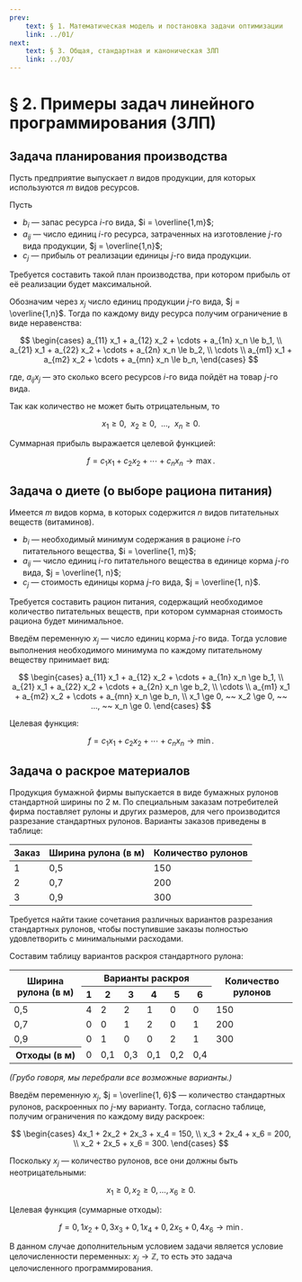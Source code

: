 ```yaml
---
prev:
    text: § 1. Математическая модель и постановка задачи оптимизации
    link: ../01/
next:
    text: § 3. Общая, стандартная и каноническая ЗЛП
    link: ../03/
---
```


# § 2. Примеры задач линейного программирования (ЗЛП)

## Задача планирования производства

Пусть предприятие выпускает $n$ видов продукции, для которых используются $m$ видов ресурсов.

Пусть
* $b_i$ — запас ресурса $i$-го вида, $i = \overline{1,m}$;
* $a_{ij}$ — число единиц $i$-го ресурса, затраченных на изготовление $j$-го вида продукции, $j = \overline{1,n}$;
* $c_j$ — прибыль от реализации единицы $j$-го вида продукции.

Требуется составить такой план производства, при котором прибыль от её реализации будет максимальной.

Обозначим через $x_j$ число единиц продукции $j$-го вида, $j = \overline{1,n}$. Тогда по каждому виду ресурса получим ограничение в виде неравенства:

$$
\begin{cases}
a_{11} x_1 + a_{12} x_2 + \cdots + a_{1n} x_n \le b_1, \\
a_{21} x_1 + a_{22} x_2 + \cdots + a_{2n} x_n \le b_2, \\
\cdots \\
a_{m1} x_1 + a_{m2} x_2 + \cdots + a_{mn} x_n \le b_n,
\end{cases}
$$

где, $a_{ij} x_j$ — это сколько всего ресурсов $i$-го вида пойдёт на товар $j$-го вида.

Так как количество не может быть отрицательным, то

$$
x_1 \ge 0, ~ ~ x_2 \ge 0, ~ ~ ..., ~ ~ x_n \ge 0.
$$

Суммарная прибыль выражается целевой функцией:

$$
f = c_1 x_1 + c_2 x_2 + \cdots + c_n x_n \to \max.
$$

## Задача о диете (о выборе рациона питания)

Имеется $m$ видов корма, в которых содержится $n$ видов питательных веществ (витаминов).

* $b_i$ — необходимый минимум содержания в рационе $i$-го питательного вещества, $i = \overline{1, m}$;
* $a_{ij}$ — число единиц $i$-го питательного вещества в единице корма $j$-го вида, $j = \overline{1, n}$;
* $c_j$ — стоимость единицы корма $j$-го вида, $j = \overline{1, n}$.

Требуется составить рацион питания, содержащий необходимое количество питательных веществ, при котором суммарная стоимость рациона будет минимальное.

Введём переменную $x_j$ — число единиц корма $j$-го вида. Тогда условие выполнения необходимого минимума по каждому питательному веществу принимает вид:

$$
\begin{cases}
a_{11} x_1 + a_{12} x_2 + \cdots + a_{1n} x_n \ge b_1, \\
a_{21} x_1 + a_{22} x_2 + \cdots + a_{2n} x_n \ge b_2, \\
\cdots \\
a_{m1} x_1 + a_{m2} x_2 + \cdots + a_{mn} x_n \ge b_n, \\
x_1 \ge 0, ~~ x_2 \ge 0, ~~ ..., ~~ x_n \ge 0.
\end{cases}
$$

Целевая функция:

$$
f = c_1 x_1 + c_2 x_2 + \cdots + c_n x_n \to \min.
$$

## Задача о раскрое материалов

Продукция бумажной фирмы выпускается в виде бумажных рулонов стандартной ширины по 2 м. По специальным заказам потребителей фирма поставляет рулоны и других размеров, для чего производится разрезание стандартных рулонов. Варианты заказов приведены в таблице:

| Заказ | Ширина рулона (в м) | Количество рулонов |
|-|-|-|
| 1 | 0,5 | 150 |
| 2 | 0,7 | 200 |
| 3 | 0,9 | 300 |

Требуется найти такие сочетания различных вариантов разрезания стандартных рулонов, чтобы поступившие заказы полностью удовлетворить с минимальными расходами.

Составим таблицу вариантов раскроя стандартного рулона:

<table>
    <thead>
        <tr>
            <th rowspan="2">Ширина рулона (в м)</th>
            <th colspan="6">Варианты раскроя</th>
            <th rowspan="2">Количество рулонов</th>
        </tr>
        <tr>
            <th>1</th>
            <th>2</th>
            <th>3</th>
            <th>4</th>
            <th>5</th>
            <th>6</th>
        </tr>
    </thead>
    <tbody>
        <tr>
            <td>0,5</td>
            <td>4</td>
            <td>2</td>
            <td>2</td>
            <td>1</td>
            <td>0</td>
            <td>0</td>
            <td>150</td>
        </tr>
        <tr>
            <td>0,7</td>
            <td>0</td>
            <td>0</td>
            <td>1</td>
            <td>2</td>
            <td>0</td>
            <td>1</td>
            <td>200</td>
        </tr>
        <tr>
            <td>0,9</td>
            <td>0</td>
            <td>1</td>
            <td>0</td>
            <td>0</td>
            <td>2</td>
            <td>1</td>
            <td>300</td>
        </tr>
        <tr>
            <th>Отходы (в м)</th>
            <td>0</td>
            <td>0,1</td>
            <td>0,3</td>
            <td>0,1</td>
            <td>0,2</td>
            <td>0,4</td>
            <td></td>
        </tr>
    </tbody>
</table>

*(Грубо говоря, мы перебрали все возможные варианты.)*

Введём переменную $x_j$, $j = \overline{1, 6}$ — количество стандартных рулонов, раскроенных по $j$-му варианту. Тогда, согласно таблице, получим ограничения по каждому виду раскроек:

$$
\begin{cases}
4x_1 + 2x_2 + 2x_3 + x_4 = 150, \\
x_3 + 2x_4 + x_6 = 200, \\
x_2 + 2x_5 + x_6 = 300.
\end{cases}
$$

Поскольку $x_j$ — количество рулонов, все они должны быть неотрицательными:

$$
x_1 \ge 0, x_2 \ge 0, ..., x_6 \ge 0.
$$

Целевая функция (суммарные отходы):

$$
f = 0,1 x_2 + 0,3 x_3 + 0,1 x_4 + 0,2 x_5 + 0,4 x_6 \to \min.
$$

В данном случае дополнительным условием задачи является условие целочисленности переменных: $x_j \to \mathbb{Z}$, то есть это задача целочисленного программирования.